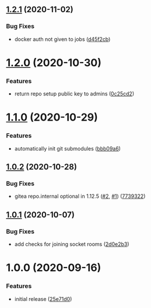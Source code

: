 ## [1.2.1](https://github.com/metroline/metroline/compare/v1.2.0...v1.2.1) (2020-11-02)


### Bug Fixes

* docker auth not given to jobs ([d45f2cb](https://github.com/metroline/metroline/commit/d45f2cba4b79cc8c58b82f7b7b506e86368002d9))

# [1.2.0](https://github.com/metroline/metroline/compare/v1.1.0...v1.2.0) (2020-10-30)


### Features

* return repo setup public key to admins ([0c25cd2](https://github.com/metroline/metroline/commit/0c25cd218b6d46e566dcb6768ec4dadfc15fe407))

# [1.1.0](https://github.com/metroline/metroline/compare/v1.0.2...v1.1.0) (2020-10-29)


### Features

* automatically init git submodules ([bbb09a6](https://github.com/metroline/metroline/commit/bbb09a62ec9d30052adffd0c9bb6f3c4e6e1a7b8))

## [1.0.2](https://github.com/metroline/metroline/compare/v1.0.1...v1.0.2) (2020-10-28)


### Bug Fixes

* gitea repo.internal optional in 1.12.5 ([#2](https://github.com/metroline/metroline/issues/2), [#1](https://github.com/metroline/metroline/issues/1)) ([7739322](https://github.com/metroline/metroline/commit/773932276cf9399ff74cd5956143fa3d87ba83c4))

## [1.0.1](https://github.com/metroline/metroline/compare/v1.0.0...v1.0.1) (2020-10-07)


### Bug Fixes

* add checks for joining socket rooms ([2d0e2b3](https://github.com/metroline/metroline/commit/2d0e2b3592db8cdebc583de244dc3cce7f3349f8))

# 1.0.0 (2020-09-16)


### Features

* initial release ([25e71d0](https://github.com/metroline/metroline/commit/25e71d086fde517fc7435eff6f278130c6a2991f))
